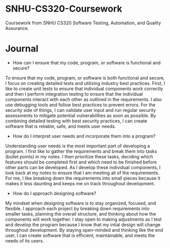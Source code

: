 # SNHU-CS320-Coursework
Coursework from SNHU CS320 Software Testing, Automation, and Quality Assurance.

# Journal
- How can I ensure that my code, program, or software is functional and secure?

To ensure that my code, program, or software is both functional and secure, I focus on creating detailed tests and utilizing industry best practices. First, I like to create unit tests to ensure that individual components work correctly and then I perform integration testing to ensure that the individual components interact with each other as outlined in the requirements. I also use debugging tools and follow best practices to prevent errors. For the security side of things, I can validate user input and run regular security assessments to mitigate potential vulnerabilities as soon as possible. By combining detailed testing with best security practices, I can create software that is reliable, safe, and meets user needs.

- How do I interpret user needs and incorporate them into a program?

Understanding user needs is the most important part of developing a program. I first like to gather the requirements and break them into tasks (bullet points) in my notes. I then prioritize these tasks, deciding which features should be completed first and which need to be finished before other parts can be developed. As I develop these individual components, I look back at my notes to ensure that I am meeting all of the requirements. For me, I like breaking down the requirements into small pieces because it makes it less daunting and keeps me on track throughout development.

- How do I approach designing software?

My mindset when designing software is to stay organized, focused, and flexible. I approach each project by breaking down requirements into smaller tasks, planning the overall structure, and thinking about how the components will work together. I stay open to making adjustments as I test and develop the program because I know that my intial design will change throughout development. By staying open-minded and thinking like the end user, I can create software that is efficient, maintainable, and meets the needs of its users.
